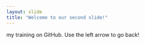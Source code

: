```yaml
---
layout: slide
title: "Welcome to our second slide!"
---
```

my training on GitHub.
Use the left arrow to go back!
